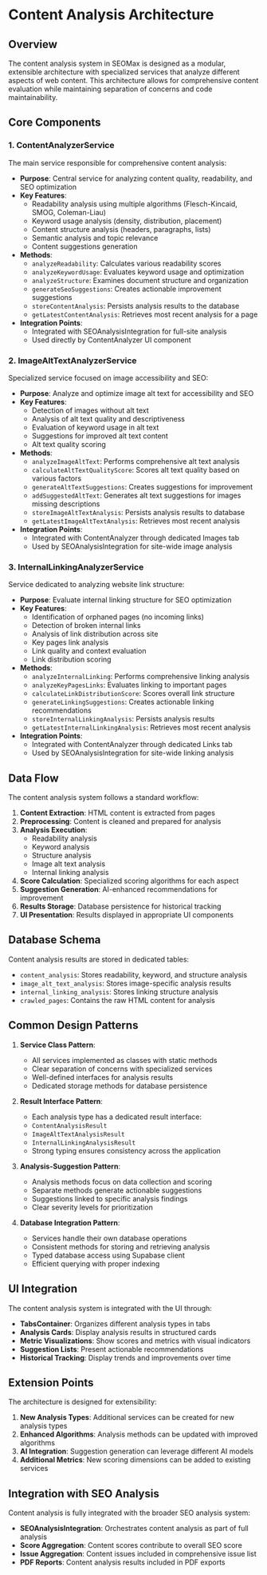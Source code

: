 # Content Analysis Architecture

## Overview

The content analysis system in SEOMax is designed as a modular, extensible architecture with specialized services that analyze different aspects of web content. This architecture allows for comprehensive content evaluation while maintaining separation of concerns and code maintainability.

## Core Components

### 1. ContentAnalyzerService

The main service responsible for comprehensive content analysis:

- **Purpose**: Central service for analyzing content quality, readability, and SEO optimization
- **Key Features**:
  - Readability analysis using multiple algorithms (Flesch-Kincaid, SMOG, Coleman-Liau)
  - Keyword usage analysis (density, distribution, placement)
  - Content structure analysis (headers, paragraphs, lists)
  - Semantic analysis and topic relevance
  - Content suggestions generation
- **Methods**:
  - `analyzeReadability`: Calculates various readability scores
  - `analyzeKeywordUsage`: Evaluates keyword usage and optimization
  - `analyzeStructure`: Examines document structure and organization
  - `generateSeoSuggestions`: Creates actionable improvement suggestions
  - `storeContentAnalysis`: Persists analysis results to the database
  - `getLatestContentAnalysis`: Retrieves most recent analysis for a page
- **Integration Points**: 
  - Integrated with SEOAnalysisIntegration for full-site analysis
  - Used directly by ContentAnalyzer UI component

### 2. ImageAltTextAnalyzerService

Specialized service focused on image accessibility and SEO:

- **Purpose**: Analyze and optimize image alt text for accessibility and SEO
- **Key Features**:
  - Detection of images without alt text
  - Analysis of alt text quality and descriptiveness
  - Evaluation of keyword usage in alt text
  - Suggestions for improved alt text content
  - Alt text quality scoring
- **Methods**:
  - `analyzeImageAltText`: Performs comprehensive alt text analysis
  - `calculateAltTextQualityScore`: Scores alt text quality based on various factors
  - `generateAltTextSuggestions`: Creates suggestions for improvement
  - `addSuggestedAltText`: Generates alt text suggestions for images missing descriptions
  - `storeImageAltTextAnalysis`: Persists analysis results to database
  - `getLatestImageAltTextAnalysis`: Retrieves most recent analysis
- **Integration Points**:
  - Integrated with ContentAnalyzer through dedicated Images tab
  - Used by SEOAnalysisIntegration for site-wide image analysis

### 3. InternalLinkingAnalyzerService

Service dedicated to analyzing website link structure:

- **Purpose**: Evaluate internal linking structure for SEO optimization
- **Key Features**:
  - Identification of orphaned pages (no incoming links)
  - Detection of broken internal links
  - Analysis of link distribution across site
  - Key pages link analysis
  - Link quality and context evaluation
  - Link distribution scoring
- **Methods**:
  - `analyzeInternalLinking`: Performs comprehensive linking analysis
  - `analyzeKeyPagesLinks`: Evaluates linking to important pages
  - `calculateLinkDistributionScore`: Scores overall link structure
  - `generateLinkingSuggestions`: Creates actionable linking recommendations
  - `storeInternalLinkingAnalysis`: Persists analysis results
  - `getLatestInternalLinkingAnalysis`: Retrieves most recent analysis
- **Integration Points**:
  - Integrated with ContentAnalyzer through dedicated Links tab
  - Used by SEOAnalysisIntegration for site-wide linking analysis

## Data Flow

The content analysis system follows a standard workflow:

1. **Content Extraction**: HTML content is extracted from pages
2. **Preprocessing**: Content is cleaned and prepared for analysis
3. **Analysis Execution**:
   - Readability analysis
   - Keyword analysis
   - Structure analysis
   - Image alt text analysis
   - Internal linking analysis
4. **Score Calculation**: Specialized scoring algorithms for each aspect
5. **Suggestion Generation**: AI-enhanced recommendations for improvement
6. **Results Storage**: Database persistence for historical tracking
7. **UI Presentation**: Results displayed in appropriate UI components

## Database Schema

Content analysis results are stored in dedicated tables:

- `content_analysis`: Stores readability, keyword, and structure analysis
- `image_alt_text_analysis`: Stores image-specific analysis results
- `internal_linking_analysis`: Stores linking structure analysis
- `crawled_pages`: Contains the raw HTML content for analysis

## Common Design Patterns

1. **Service Class Pattern**:
   - All services implemented as classes with static methods
   - Clear separation of concerns with specialized services
   - Well-defined interfaces for analysis results
   - Dedicated storage methods for database persistence

2. **Result Interface Pattern**:
   - Each analysis type has a dedicated result interface:
   - `ContentAnalysisResult`
   - `ImageAltTextAnalysisResult`
   - `InternalLinkingAnalysisResult`
   - Strong typing ensures consistency across the application

3. **Analysis-Suggestion Pattern**:
   - Analysis methods focus on data collection and scoring
   - Separate methods generate actionable suggestions
   - Suggestions linked to specific analysis findings
   - Clear severity levels for prioritization

4. **Database Integration Pattern**:
   - Services handle their own database operations
   - Consistent methods for storing and retrieving analysis
   - Typed database access using Supabase client
   - Efficient querying with proper indexing

## UI Integration

The content analysis system is integrated with the UI through:

- **TabsContainer**: Organizes different analysis types in tabs
- **Analysis Cards**: Display analysis results in structured cards
- **Metric Visualizations**: Show scores and metrics with visual indicators
- **Suggestion Lists**: Present actionable recommendations
- **Historical Tracking**: Display trends and improvements over time

## Extension Points

The architecture is designed for extensibility:

1. **New Analysis Types**: Additional services can be created for new analysis types
2. **Enhanced Algorithms**: Analysis methods can be updated with improved algorithms
3. **AI Integration**: Suggestion generation can leverage different AI models
4. **Additional Metrics**: New scoring dimensions can be added to existing services

## Integration with SEO Analysis

Content analysis is fully integrated with the broader SEO analysis system:

- **SEOAnalysisIntegration**: Orchestrates content analysis as part of full analysis
- **Score Aggregation**: Content scores contribute to overall SEO score
- **Issue Aggregation**: Content issues included in comprehensive issue list
- **PDF Reports**: Content analysis results included in PDF exports
